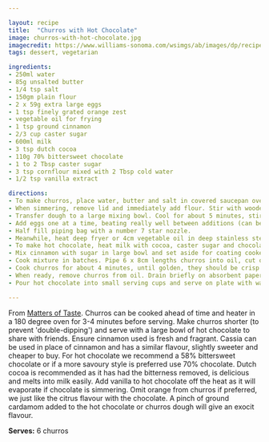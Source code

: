 ```yaml
---

layout: recipe
title:  "Churros with Hot Chocolate"
image: churros-with-hot-chocolate.jpg
imagecredit: https://www.williams-sonoma.com/wsimgs/ab/images/dp/recipe/201943/0067/img14l.jpg
tags: dessert, vegetarian

ingredients:
- 250ml water
- 85g unsalted butter
- 1/4 tsp salt
- 150gm plain flour
- 2 x 59g extra large eggs
- 1 tsp finely grated orange zest
- vegetable oil for frying
- 1 tsp ground cinnamon
- 2/3 cup caster sugar
- 600ml milk
- 3 tsp dutch cocoa
- 110g 70% bittersweet chocolate
- 1 to 2 Tbsp caster sugar
- 3 tsp cornflour mixed with 2 Tbsp cold water
- 1/2 tsp vanilla extract

directions:
- To make churros, place water, butter and salt in covered saucepan over medium high heat. Bring to boil to allow butter to melt.
- When simmering, remove lid and immediately add flour. Stir with wooden spoon to form lumpy dough, then beat vigorously for a minute or so, until mixture comes away from side of pan.
- Transfer dough to a large mixing bowl. Cool for about 5 minutes, stirring occasionally.
- Add eggs one at a time, beating really well between additions (can be done in electric mixer with beater attachment) to form firm dough. Add orange zest and stir through. 
- Half fill piping bag with a number 7 star nozzle.
- Meanwhile, heat deep fryer or 4cm vegetable oil in deep stainless steel saucepan to 180 degrees celcius.
- To make hot chocolate, heat milk with cocoa, caster sugar and chocolate in saucepan. Mix cornflour with water and add to pan. Stir often, and once simmering and slightly thickened, turn off head and stir through vanilla extract. Turn off heat and cover pan to keep chocolate warm.
- Mix cinnamon with sugar in large bowl and set aside for coating cooked churros.
- Cook mixture in batches. Pipe 6 x 8cm lengths churros into oil, cut off dough with small knife dipped in hot oil to avoid dough sticking. This amount will make about 24 x 8cm churros.
- Cook churros for about 4 minutes, until golden, they should be crisp on outside and soft and fluffy on inside (not sticky and doughy).
- When ready, remove churros from oil. Drain briefly on absorbent paper and immediately toss in spiced caster sugar to coat.
- Pour hot chocolate into small serving cups and serve on plate with warm sugar crusted churros to dip.

---
```


From [Matters of Taste](www.mattersoftaste.com.au). Churros can be cooked ahead of time and heater in a 180 degree oven for 3-4 minutes before serving. Make churros shorter (to prevent 'double-dipping') and serve with a large bowl of hot chocolate to share with friends. Ensure cinnamon used is fresh and fragrant. Cassia can be used in place of cinnamon and has a similar flavour, slightly sweeter and cheaper to buy. For hot chocolate we recommend a 58% bittersweet chocolate or if a more savoury style is preferred use 70% chocolate. Dutch cocoa is recommended as it has had the bitterness removed, is delicious and melts into milk easily. Add vanilla to hot chocolate off the heat as it will evaporate if chocolate is simmering. Omit orange from churros if preferred, we just like the citrus flavour with the chocolate. A pinch of ground cardamom added to the hot chocolate or churros dough will give an exocit flavour. 

**Serves:** 6 churros